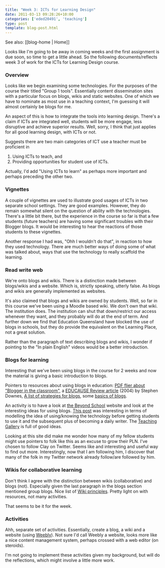 ```yaml
---
title: "Week 3: ICTs for Learning Design"
date: 2011-03-13 09:28:26+10:00
categories: ['eded20491', 'teaching']
type: post
template: blog-post.html
---
```


See also: [[blog-home | Home]]

Looks like I'm going to be away in coming weeks and the first assignment is due soon, so time to get a little ahead. So the following documents/reflects week 3 of work for the ICTs for Learning Design course.

### Overview

Looks like we begin examining some technologies. For the purposes of the course their titled "Group 1 tools". Essentially content dissemination sites with a particular focus on blogs, wikis and static websites. One of which we have to nominate as most use in a teaching context, I'm guessing it will almost certainly be blogs for me.

An aspect of this is how to integrate the tools into learning design. There's a claim if ICTs are integrated well, students will be more engage, less disruptive and achieve superior results. Well, sorry, I think that just applies for all good learning design, with ICTs or not.

Suggests there are two main categories of ICT use a teacher must be proficient in

1. Using ICTs to teach, and
2. Providing opportunities for student use of ICTs.

Actually, I'd add "Using ICTs to learn" as perhaps more important and perhaps preceding the other two.

### Vignettes

A couple of vignettes are used to illustrate good usages of ICTs in two separate school settings. They are good examples. However, they do remain somewhat silent on the question of ability with the technologies. There's a little bit there, but the experience in the course so far is that a few students (future teachers) are having some significant troubles with their Blogger blogs. It would be interesting to hear the reactions of those students to these vignettes.

Another response I had was, "Ohh I wouldn't do that", in reaction to how they used technology. There are much better ways of doing some of what was talked about, ways that use the technology to really scaffold the learning.

### Read write web

We're onto blogs and wikis. There is a distinction made between blogs/wikis and a website. Which is, strictly speaking, utterly false. As blogs and wikis are generally implemented as websites.

It's also claimed that blogs and wikis are owned by students. Well, so far in this course we've been using a Moodle based wiki. We don't own that wiki. The institution does. The institution can shut that down/restrict our access whenever they want, and they probably will do at the end of term. And further down we find that Education Queensland have blocked the use of blogs in schools, but they do provide the equivalent on the Learning Place, not a great solution.

Rather than the paragraph of text describing blogs and wikis, I wonder if pointing to the "In plain English" videos would be a better introduction.

### Blogs for learning

Interesting that we've been using blogs in the course for 2 weeks and now the material is giving a basic introduction to blogs.

Pointers to resources about using blogs in education: [PDF flier about "Blogger in the classroom"](http://www.infinitethinkingmachine.org/stuff/Blogger.pdf), a [EDUCAUSE Review article](http://www.educause.edu/node/157920) (2004) by Stephen Downes, [A list of strategies for blogs](http://weblearn.weebly.com/critical-thinking-ideas.html), some [basics of blogs](http://www.sbg.ac.at/zfl/eTeaching_Skills/eTeaching_Weblogs/basics.html).

An activity is to have a look at [the Beyond School](http://beyond-school.org/) website and look at the interesting ideas for using blogs. [This post](http://beyond-school.org/2010/10/20/why-i-blog-updated/) was interesting in terms of modelling the idea of using/knowing the technology before getting students to use it and the subsequent plus of becoming a daily writer. The [Teaching Gallery](http://beyond-school.org/teaching-gallery/) is full of good ideas.

Looking at this site did make me wonder how many of my fellow students might use pointers to folk like this as an excuse to grow their PLN. I've chosen to follow Clay on Twitter. Seems like and interesting and useful way to find out more. Interestingly, now that I am following him, I discover that many of the folk in my Twitter network already follow/are followed by him.

### Wikis for collaborative learning

Don't think I agree with the distinction between wikis (collaborative) and blogs (not). Especially given the last paragraph in the blogs section mentioned group blogs. Nice list of [Wiki principles](http://c2.com/cgi/wiki?WikiDesignPrinciples). Pretty light on with resources, not many activities.

That seems to be it for the week.

### Activities

Ahh, separate set of activities. Essentially, create a blog, a wiki and a website (using [Weebly](http://www.weebly.com/)). Not sure I'd call Weebly a website, looks more like a nice content management system, perhaps crossed with a web editor (on steroids).

I'm not going to implement these activities given my background, but will do the reflections, which might involve a little more work.